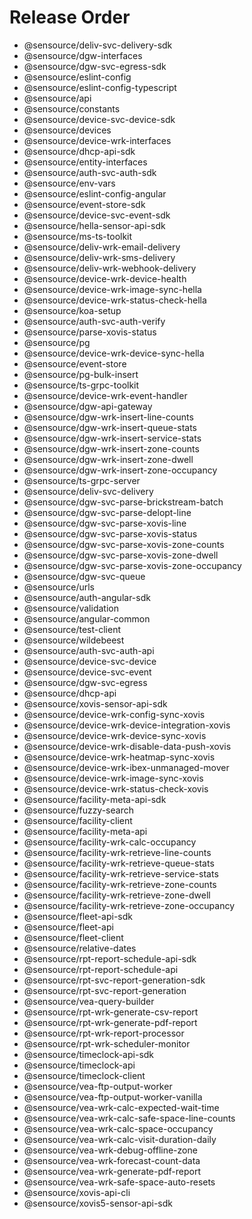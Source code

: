 # Release Order

- @sensource/deliv-svc-delivery-sdk
- @sensource/dgw-interfaces
- @sensource/dgw-svc-egress-sdk
- @sensource/eslint-config
- @sensource/eslint-config-typescript
- @sensource/api
- @sensource/constants
- @sensource/device-svc-device-sdk
- @sensource/devices
- @sensource/device-wrk-interfaces
- @sensource/dhcp-api-sdk
- @sensource/entity-interfaces
- @sensource/auth-svc-auth-sdk
- @sensource/env-vars
- @sensource/eslint-config-angular
- @sensource/event-store-sdk
- @sensource/device-svc-event-sdk
- @sensource/hella-sensor-api-sdk
- @sensource/ms-ts-toolkit
- @sensource/deliv-wrk-email-delivery
- @sensource/deliv-wrk-sms-delivery
- @sensource/deliv-wrk-webhook-delivery
- @sensource/device-wrk-device-health
- @sensource/device-wrk-image-sync-hella
- @sensource/device-wrk-status-check-hella
- @sensource/koa-setup
- @sensource/auth-svc-auth-verify
- @sensource/parse-xovis-status
- @sensource/pg
- @sensource/device-wrk-device-sync-hella
- @sensource/event-store
- @sensource/pg-bulk-insert
- @sensource/ts-grpc-toolkit
- @sensource/device-wrk-event-handler
- @sensource/dgw-api-gateway
- @sensource/dgw-wrk-insert-line-counts
- @sensource/dgw-wrk-insert-queue-stats
- @sensource/dgw-wrk-insert-service-stats
- @sensource/dgw-wrk-insert-zone-counts
- @sensource/dgw-wrk-insert-zone-dwell
- @sensource/dgw-wrk-insert-zone-occupancy
- @sensource/ts-grpc-server
- @sensource/deliv-svc-delivery
- @sensource/dgw-svc-parse-brickstream-batch
- @sensource/dgw-svc-parse-delopt-line
- @sensource/dgw-svc-parse-xovis-line
- @sensource/dgw-svc-parse-xovis-status
- @sensource/dgw-svc-parse-xovis-zone-counts
- @sensource/dgw-svc-parse-xovis-zone-dwell
- @sensource/dgw-svc-parse-xovis-zone-occupancy
- @sensource/dgw-svc-queue
- @sensource/urls
- @sensource/auth-angular-sdk
- @sensource/validation
- @sensource/angular-common
- @sensource/test-client
- @sensource/wildebeest
- @sensource/auth-svc-auth-api
- @sensource/device-svc-device
- @sensource/device-svc-event
- @sensource/dgw-svc-egress
- @sensource/dhcp-api
- @sensource/xovis-sensor-api-sdk
- @sensource/device-wrk-config-sync-xovis
- @sensource/device-wrk-device-integration-xovis
- @sensource/device-wrk-device-sync-xovis
- @sensource/device-wrk-disable-data-push-xovis
- @sensource/device-wrk-heatmap-sync-xovis
- @sensource/device-wrk-ibex-unmanaged-mover
- @sensource/device-wrk-image-sync-xovis
- @sensource/device-wrk-status-check-xovis
- @sensource/facility-meta-api-sdk
- @sensource/fuzzy-search
- @sensource/facility-client
- @sensource/facility-meta-api
- @sensource/facility-wrk-calc-occupancy
- @sensource/facility-wrk-retrieve-line-counts
- @sensource/facility-wrk-retrieve-queue-stats
- @sensource/facility-wrk-retrieve-service-stats
- @sensource/facility-wrk-retrieve-zone-counts
- @sensource/facility-wrk-retrieve-zone-dwell
- @sensource/facility-wrk-retrieve-zone-occupancy
- @sensource/fleet-api-sdk
- @sensource/fleet-api
- @sensource/fleet-client
- @sensource/relative-dates
- @sensource/rpt-report-schedule-api-sdk
- @sensource/rpt-report-schedule-api
- @sensource/rpt-svc-report-generation-sdk
- @sensource/rpt-svc-report-generation
- @sensource/vea-query-builder
- @sensource/rpt-wrk-generate-csv-report
- @sensource/rpt-wrk-generate-pdf-report
- @sensource/rpt-wrk-report-processor
- @sensource/rpt-wrk-scheduler-monitor
- @sensource/timeclock-api-sdk
- @sensource/timeclock-api
- @sensource/timeclock-client
- @sensource/vea-ftp-output-worker
- @sensource/vea-ftp-output-worker-vanilla
- @sensource/vea-wrk-calc-expected-wait-time
- @sensource/vea-wrk-calc-safe-space-line-counts
- @sensource/vea-wrk-calc-space-occupancy
- @sensource/vea-wrk-calc-visit-duration-daily
- @sensource/vea-wrk-debug-offline-zone
- @sensource/vea-wrk-forecast-count-data
- @sensource/vea-wrk-generate-pdf-report
- @sensource/vea-wrk-safe-space-auto-resets
- @sensource/xovis-api-cli
- @sensource/xovis5-sensor-api-sdk
